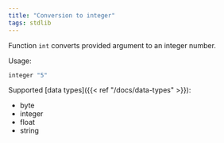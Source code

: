 ```yaml
---
title: "Conversion to integer"
tags: stdlib
---
```


Function `int` converts provided argument to an integer number.

Usage:

```haskell
integer "5"
```

Supported [data types]({{< ref "/docs/data-types" >}}):
* byte
* integer
* float
* string
